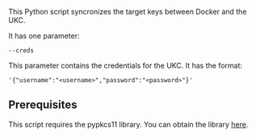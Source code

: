 This Python script syncronizes the target keys between Docker and the UKC.

It has one parameter:

`--creds`


This parameter contains the credentials for the UKC. It has the format:

`'{"username":"<username>","password":"<password>"}'`

## Prerequisites
This script requires the pypkcs11 library. You can obtain the library [here](https://github.com/unbound-tech/unbound-pypkcs11).
